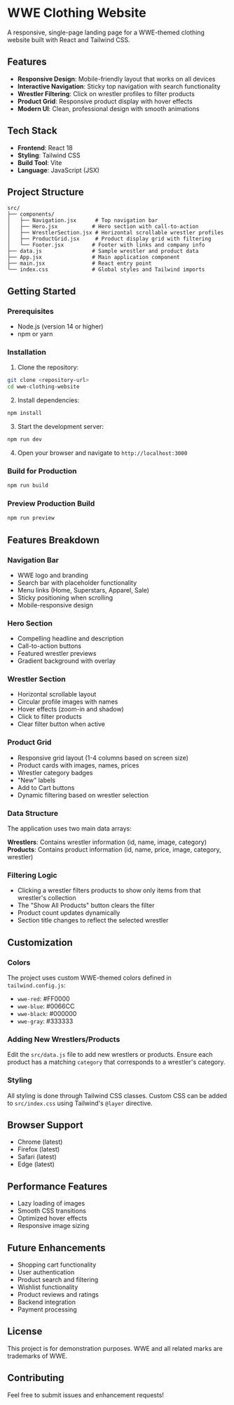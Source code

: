 # WWE Clothing Website

A responsive, single-page landing page for a WWE-themed clothing website built with React and Tailwind CSS.

## Features

- **Responsive Design**: Mobile-friendly layout that works on all devices
- **Interactive Navigation**: Sticky top navigation with search functionality
- **Wrestler Filtering**: Click on wrestler profiles to filter products
- **Product Grid**: Responsive product display with hover effects
- **Modern UI**: Clean, professional design with smooth animations

## Tech Stack

- **Frontend**: React 18
- **Styling**: Tailwind CSS
- **Build Tool**: Vite
- **Language**: JavaScript (JSX)

## Project Structure

```
src/
├── components/
│   ├── Navigation.jsx      # Top navigation bar
│   ├── Hero.jsx           # Hero section with call-to-action
│   ├── WrestlerSection.jsx # Horizontal scrollable wrestler profiles
│   ├── ProductGrid.jsx     # Product display grid with filtering
│   └── Footer.jsx         # Footer with links and company info
├── data.js                # Sample wrestler and product data
├── App.jsx                # Main application component
├── main.jsx               # React entry point
└── index.css              # Global styles and Tailwind imports
```

## Getting Started

### Prerequisites

- Node.js (version 14 or higher)
- npm or yarn

### Installation

1. Clone the repository:
```bash
git clone <repository-url>
cd wwe-clothing-website
```

2. Install dependencies:
```bash
npm install
```

3. Start the development server:
```bash
npm run dev
```

4. Open your browser and navigate to `http://localhost:3000`

### Build for Production

```bash
npm run build
```

### Preview Production Build

```bash
npm run preview
```

## Features Breakdown

### Navigation Bar
- WWE logo and branding
- Search bar with placeholder functionality
- Menu links (Home, Superstars, Apparel, Sale)
- Sticky positioning when scrolling
- Mobile-responsive design

### Hero Section
- Compelling headline and description
- Call-to-action buttons
- Featured wrestler previews
- Gradient background with overlay

### Wrestler Section
- Horizontal scrollable layout
- Circular profile images with names
- Hover effects (zoom-in and shadow)
- Click to filter products
- Clear filter button when active

### Product Grid
- Responsive grid layout (1-4 columns based on screen size)
- Product cards with images, names, prices
- Wrestler category badges
- "New" labels
- Add to Cart buttons
- Dynamic filtering based on wrestler selection

### Data Structure

The application uses two main data arrays:

**Wrestlers**: Contains wrestler information (id, name, image, category)
**Products**: Contains product information (id, name, price, image, category, wrestler)

### Filtering Logic

- Clicking a wrestler filters products to show only items from that wrestler's collection
- The "Show All Products" button clears the filter
- Product count updates dynamically
- Section title changes to reflect the selected wrestler

## Customization

### Colors
The project uses custom WWE-themed colors defined in `tailwind.config.js`:
- `wwe-red`: #FF0000
- `wwe-blue`: #0066CC
- `wwe-black`: #000000
- `wwe-gray`: #333333

### Adding New Wrestlers/Products
Edit the `src/data.js` file to add new wrestlers or products. Ensure each product has a matching `category` that corresponds to a wrestler's category.

### Styling
All styling is done through Tailwind CSS classes. Custom CSS can be added to `src/index.css` using Tailwind's `@layer` directive.

## Browser Support

- Chrome (latest)
- Firefox (latest)
- Safari (latest)
- Edge (latest)

## Performance Features

- Lazy loading of images
- Smooth CSS transitions
- Optimized hover effects
- Responsive image sizing

## Future Enhancements

- Shopping cart functionality
- User authentication
- Product search and filtering
- Wishlist functionality
- Product reviews and ratings
- Backend integration
- Payment processing

## License

This project is for demonstration purposes. WWE and all related marks are trademarks of WWE.

## Contributing

Feel free to submit issues and enhancement requests!
